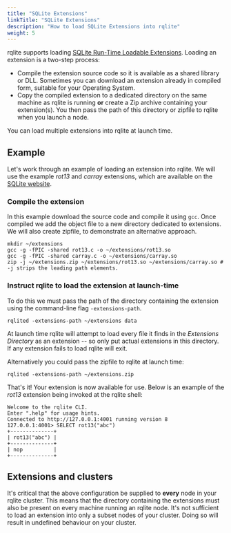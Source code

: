 ```yaml
---
title: "SQLite Extensions"
linkTitle: "SQLite Extensions"
description: "How to load SQLite Extensions into rqlite"
weight: 5
---
```

rqlite supports loading [SQLite Run-Time Loadable Extensions](https://www.sqlite.org/loadext.html). Loading an extension is a two-step process:
- Compile the extension source code so it is available as a shared library or DLL. Sometimes you can download an extension already in compiled form, suitable for your Operating System.
- Copy the compiled extension to a dedicated directory on the same machine as rqlite is running **or** create a Zip archive containing your extension(s). You then pass the path of this directory or zipfile to rqlite when you launch a node.

You can load multiple extensions into rqlite at launch time.

## Example
Let's work through an example of loading an extension into rqlite. We will use the example _rot13_ and _carray_ extensions, which are available on the [SQLite website](https://www.sqlite.org/src/file/ext/misc).

### Compile the extension
In this example download the source code and compile it using `gcc`. Once compiled we add the object file to a new directory dedicated to extensions. We will also create zipfile, to demonstrate an alternative approach.
```
mkdir ~/extensions
gcc -g -fPIC -shared rot13.c -o ~/extensions/rot13.so
gcc -g -fPIC -shared carray.c -o ~/extensions/carray.so
zip -j ~/extensions.zip ~/extensions/rot13.so ~/extensions/carray.so # -j strips the leading path elements.
```

### Instruct rqlite to load the extension at launch-time
To do this we must pass the path of the directory containing the extension using the command-line flag `-extensions-path`. 
```
rqlited -extensions-path ~/extensions data
```
At launch time rqlite will attempt to load every file it finds in the _Extensions Directory_ as an extension -- so only put actual extensions in this directory. If any extension fails to load rqlite will exit.

Alternatively you could pass the zipfile to rqlite at launch time:
```
rqlited -extensions-path ~/extensions.zip
```

That's it! Your extension is now available for use. Below is an example of the _rot13_ extension being invoked at the rqlite shell:
```
Welcome to the rqlite CLI.
Enter ".help" for usage hints.
Connected to http://127.0.0.1:4001 running version 8
127.0.0.1:4001> SELECT rot13("abc")
+--------------+
| rot13("abc") |
+--------------+
| nop          |
+--------------+
```

## Extensions and clusters
It's critical that the above configuration be supplied to **every** node in your rqlite cluster. This means that the directory containing the extensions must also be present on every machine running an rqlite node. It's not sufficient to load an extension into only a subset nodes of your cluster. Doing so will result in undefined behaviour on your cluster.
